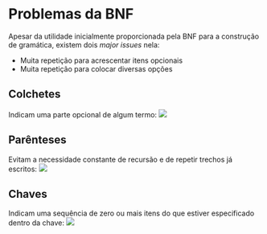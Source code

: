 # Problemas da BNF
Apesar da utilidade inicialmente proporcionada pela BNF para a construção de gramática, existem dois _major issues_ nela:
- Muita repetição para acrescentar itens opcionais
- Muita repetição para colocar diversas opções

## Colchetes
Indicam uma parte opcional de algum termo:
![](BNF_colchetes.png)

## Parênteses
Evitam a necessidade constante de recursão e de repetir trechos já escritos:
![](BNF_parenteses.png)

## Chaves
Indicam uma sequência de zero ou mais itens do que estiver especificado dentro da chave:
![](BNF_chaves.png)
